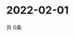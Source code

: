 # 2022-02-01
  共 0条

  <!-- BEGIN -->
  <!-- 最后更新时间Tue Feb 01 2022 02:22:23 GMT+0000 (Coordinated Universal Time) -->
  
  <!-- END -->
  
  